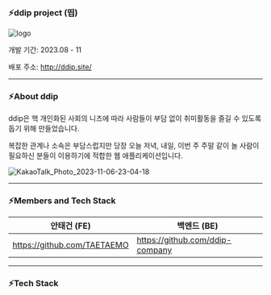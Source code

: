 ### ⚡️ddip project (띱)
![logo](https://github.com/ddip-company/ddip/assets/104331117/4952abc3-78a2-4d0d-b44d-94cf3492c389)


개발 기간: 2023.08 - 11
 
배포 주소: http://ddip.site/

---

### ⚡️About ddip
ddip은 핵 개인화된 사회의 니즈에 따라 사람들이 부담 없이 취미활동을 즐길 수 있도록 돕기 위해 만들었습니다.

복잡한 관계나 소속은 부담스럽지만 당장 오늘 저녁, 내일, 이번 주 주말 같이 놀 사람이 필요하신 분들이 이용하기에 적합한 웹 애플리케이션입니다.

![KakaoTalk_Photo_2023-11-06-23-04-18](https://github.com/TAETAEMO/javaScript_Practice/assets/104331117/b924acee-a099-4ce6-90f1-bdd1b54b0e65)

---

### ⚡️Members and Tech Stack
|안태건 (FE)|백엔드 (BE)|
|-------------|-------------|
|https://github.com/TAETAEMO|https://github.com/ddip-company|

---

### ⚡️Tech Stack

